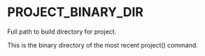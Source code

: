   

# PROJECT_BINARY_DIR  
Full path to build directory for project.  

This is the binary directory of the most recent project() command.  


